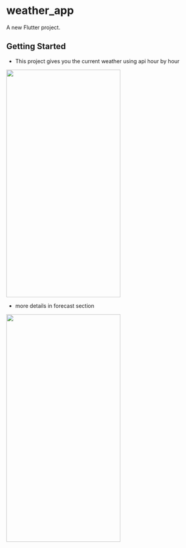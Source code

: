 # weather_app

A new Flutter project.

## Getting Started

- This project gives you the current weather using api hour by hour
<img src="https://user-images.githubusercontent.com/92157668/192311777-d9115d1b-000b-49bc-a713-7ece84cdde57.jpg" width="300" height="600">

- more details in forecast section
<img src="https://user-images.githubusercontent.com/92157668/192311886-fde8576e-5eb5-49e5-b097-86246b58274f.jpg" width="300" height="600">



